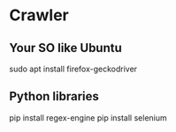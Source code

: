 # Crawler
## Your SO like Ubuntu
sudo apt install firefox-geckodriver

## Python libraries
pip install regex-engine
pip install selenium
